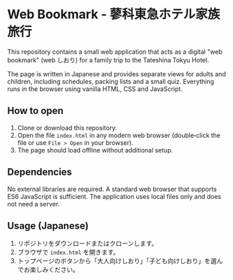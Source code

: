 # Web Bookmark - 蓼科東急ホテル家族旅行

This repository contains a small web application that acts as a digital "web bookmark" (web しおり) for a family trip to the Tateshina Tokyu Hotel.

The page is written in Japanese and provides separate views for adults and children, including schedules, packing lists and a small quiz. Everything runs in the browser using vanilla HTML, CSS and JavaScript.

## How to open

1. Clone or download this repository.
2. Open the file `index.html` in any modern web browser (double‑click the file or use `File > Open` in your browser).
3. The page should load offline without additional setup.

## Dependencies

No external libraries are required. A standard web browser that supports ES6 JavaScript is sufficient. The application uses local files only and does not need a server.

## Usage (Japanese)

1. リポジトリをダウンロードまたはクローンします。
2. ブラウザで `index.html` を開きます。
3. トップページのボタンから「大人向けしおり」「子ども向けしおり」を選んでお楽しみください。

